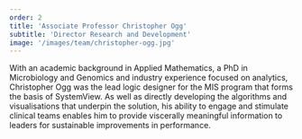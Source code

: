 ```yaml
---
order: 2
title: 'Associate Professor Christopher Ogg'
subtitle: 'Director Research and Development'
image: '/images/team/christopher-ogg.jpg'
---
```


With an academic background in Applied Mathematics, a PhD in Microbiology and Genomics and industry experience focused on analytics, Christopher Ogg was the lead logic designer for the MIS program that forms the basis of SystemView. As well as directly developing the algorithms and visualisations that underpin the solution, his ability to engage and stimulate clinical teams enables him to provide viscerally meaningful information to leaders for sustainable improvements in performance.
